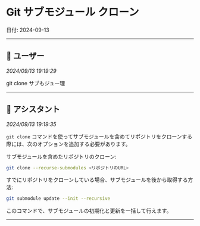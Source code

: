 # Git サブモジュール クローン

日付: 2024-09-13

---

## 👤 ユーザー
*2024/09/13 19:19:29*

git clone サブもジュー理

---

## 🤖 アシスタント
*2024/09/13 19:19:35*

`git clone` コマンドを使ってサブモジュールを含めてリポジトリをクローンする際には、次のオプションを追加する必要があります。

サブモジュールを含めたリポジトリのクローン:

```bash
git clone --recurse-submodules <リポジトリのURL>
```

すでにリポジトリをクローンしている場合、サブモジュールを後から取得する方法:

```bash
git submodule update --init --recursive
```

このコマンドで、サブモジュールの初期化と更新を一括して行えます。

---

